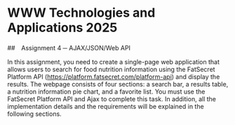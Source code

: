 # WWW Technologies and Applications 2025 

##　Assignment 4 ─ AJAX/JSON/Web API

In this assignment, you need to create a single-page web application that allows users to search for food nutrition information using the FatSecret Platform API (https://platform.fatsecret.com/platform-api) and display the results. The webpage consists of four sections: a search bar, a results table, a nutrition information pie chart, and a favorite list. You must use the FatSecret Platform API and Ajax to complete this task. In addition, all the implementation details and the requirements will be explained in the following sections.  

